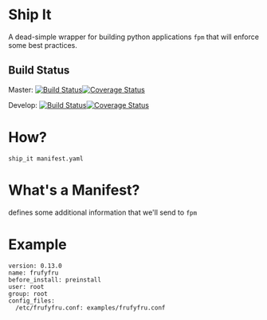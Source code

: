 Ship It
=======
A dead-simple wrapper for building python applications ``fpm`` that will enforce some best practices.

Build Status
------------
Master: [![Build Status](https://travis-ci.org/robdennis/ship_it.svg?branch=master)](https://travis-ci.org/robdennis/ship_it)[![Coverage Status](https://coveralls.io/repos/robdennis/ship_it/badge.png?branch=master)](https://coveralls.io/r/robdennis/ship_it?branch=master)

Develop: [![Build Status](https://travis-ci.org/robdennis/ship_it.svg?branch=develop)](https://travis-ci.org/robdennis/ship_it)[![Coverage Status](https://coveralls.io/repos/robdennis/ship_it/badge.png?branch=develop)](https://coveralls.io/r/robdennis/ship_it?branch=develop)


How?
====

```
ship_it manifest.yaml
```

What's a Manifest?
==================

defines some additional information that we'll send to ``fpm``

Example
=======

    version: 0.13.0
    name: frufyfru
    before_install: preinstall
    user: root
    group: root
    config_files:
      /etc/frufyfru.conf: examples/frufyfru.conf
